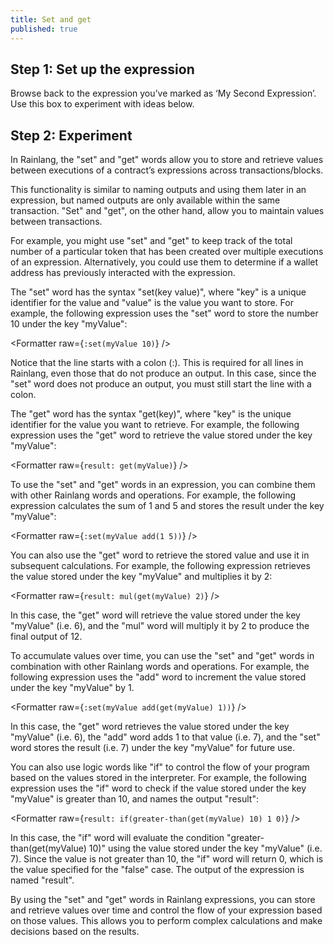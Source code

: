 ```yaml
---
title: Set and get
published: true
---
```


<script>
	import Formatter from 'rain-svelte-components/package/formatter/Formatter.svelte';
	import { Parser } from 'rain-svelte-components/package'
</script>

## Step 1: Set up the expression

Browse back to the expression you’ve marked as ‘My Second Expression’. Use this box to experiment with ideas below.

## Step 2: Experiment

In Rainlang, the "set" and "get" words allow you to store and retrieve values between executions of a contract’s expressions across transactions/blocks.

This functionality is similar to naming outputs and using them later in an expression, but named outputs are only available within the same transaction. "Set" and "get", on the other hand, allow you to maintain values between transactions.

For example, you might use "set" and "get" to keep track of the total number of a particular token that has been created over multiple executions of an expression. Alternatively, you could use them to determine if a wallet address has previously interacted with the expression.

The "set" word has the syntax "set(key value)", where "key" is a unique identifier for the value and "value" is the value you want to store. For example, the following expression uses the "set" word to store the number 10 under the key "myValue":

<Formatter raw={`:set(myValue 10)`} />

Notice that the line starts with a colon (:). This is required for all lines in Rainlang, even those that do not produce an output. In this case, since the "set" word does not produce an output, you must still start the line with a colon.

The "get" word has the syntax "get(key)", where "key" is the unique identifier for the value you want to retrieve. For example, the following expression uses the "get" word to retrieve the value stored under the key "myValue":

<Formatter raw={`result: get(myValue)`} />

To use the "set" and "get" words in an expression, you can combine them with other Rainlang words and operations. For example, the following expression calculates the sum of 1 and 5 and stores the result under the key "myValue":

<Formatter raw={`:set(myValue add(1 5))`} />

You can also use the "get" word to retrieve the stored value and use it in subsequent calculations. For example, the following expression retrieves the value stored under the key "myValue" and multiplies it by 2:

<Formatter raw={`result: mul(get(myValue) 2)`} />

In this case, the "get" word will retrieve the value stored under the key "myValue" (i.e. 6), and the "mul" word will multiply it by 2 to produce the final output of 12.

To accumulate values over time, you can use the "set" and "get" words in combination with other Rainlang words and operations. For example, the following expression uses the "add" word to increment the value stored under the key "myValue" by 1.

<Formatter raw={`:set(myValue add(get(myValue) 1))`} />

In this case, the "get" word retrieves the value stored under the key "myValue" (i.e. 6), the "add" word adds 1 to that value (i.e. 7), and the "set" word stores the result (i.e. 7) under the key "myValue" for future use.

You can also use logic words like "if" to control the flow of your program based on the values stored in the interpreter. For example, the following expression uses the "if" word to check if the value stored under the key "myValue" is greater than 10, and names the output "result":

<Formatter raw={`result: if(greater-than(get(myValue) 10) 1 0)`} />

In this case, the "if" word will evaluate the condition "greater-than(get(myValue) 10)" using the value stored under the key "myValue" (i.e. 7). Since the value is not greater than 10, the "if" word will return 0, which is the value specified for the "false" case. The output of the expression is named "result".

By using the "set" and "get" words in Rainlang expressions, you can store and retrieve values over time and control the flow of your expression based on those values. This allows you to perform complex calculations and make decisions based on the results.
